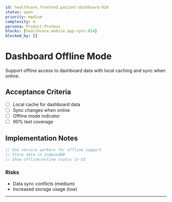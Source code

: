 ```yaml
id: healthcare.frontend.patient-dashboard-010
status: open
priority: medium
complexity: m
persona: Product-Proteus
blocks: [healthcare.mobile.app-sync-014]
blocked_by: []
```

# Dashboard Offline Mode

Support offline access to dashboard data with local caching and sync when online.

## Acceptance Criteria

- [ ] Local cache for dashboard data
- [ ] Sync changes when online
- [ ] Offline mode indicator
- [ ] 90% test coverage

## Implementation Notes

```typescript
// Use service workers for offline support
// Store data in IndexedDB
// Show offline/online status in UI
```

### Risks

- Data sync conflicts (medium)
- Increased storage usage (low)

---

[Product-Proteus]: ./personas/product-proteus.md
[healthcare.mobile.app-sync-014]: ./tickets/healthcare.mobile.app-sync-014.md
